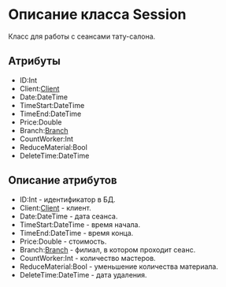 # Описание класса Session
Класс для работы с сеансами тату-салона.

## Атрибуты

* ID:Int
* Client:[Client](https://github.com/To4ilko1/tattoo-parlor/blob/master/docs/Client.md "объект класса Client")
* Date:DateTime
* TimeStart:DateTime
* TimeEnd:DateTime
* Price:Double
* Branch:[Branch](https://github.com/To4ilko1/tattoo-parlor/blob/master/docs/Branch.md "объект класса Branch")
* CountWorker:Int
* ReduceMaterial:Bool
* DeleteTime:DateTime

## Описание атрибутов

* ID:Int - идентификатор в БД.
* Client:[Client](https://github.com/To4ilko1/tattoo-parlor/blob/master/docs/Client.md "объект класса Client") - клиент.
* Date:DateTime - дата сеанса.
* TimeStart:DateTime - время начала.
* TimeEnd:DateTime - время конца.
* Price:Double - стоимость.
* Branch:[Branch](https://github.com/To4ilko1/tattoo-parlor/blob/master/docs/Branch.md "объект класса Branch") - филиал, в котором проходит сеанс.
* CountWorker:Int - количество мастеров.
* ReduceMaterial:Bool - уменьшение количества материала.
* DeleteTime:DateTime - дата удаления.